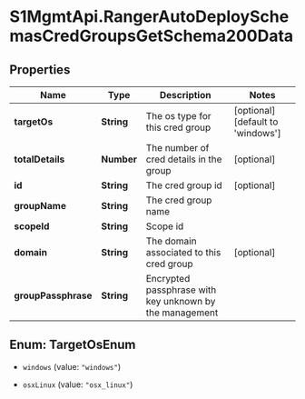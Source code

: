 # S1MgmtApi.RangerAutoDeploySchemasCredGroupsGetSchema200Data

## Properties
Name | Type | Description | Notes
------------ | ------------- | ------------- | -------------
**targetOs** | **String** | The os type for this cred group | [optional] [default to 'windows']
**totalDetails** | **Number** | The number of cred details in the group | [optional] 
**id** | **String** | The cred group id | [optional] 
**groupName** | **String** | The cred group name | 
**scopeId** | **String** | Scope id | 
**domain** | **String** | The domain associated to this cred group | [optional] 
**groupPassphrase** | **String** | Encrypted passphrase with key unknown by the management | 


<a name="TargetOsEnum"></a>
## Enum: TargetOsEnum


* `windows` (value: `"windows"`)

* `osxLinux` (value: `"osx_linux"`)





